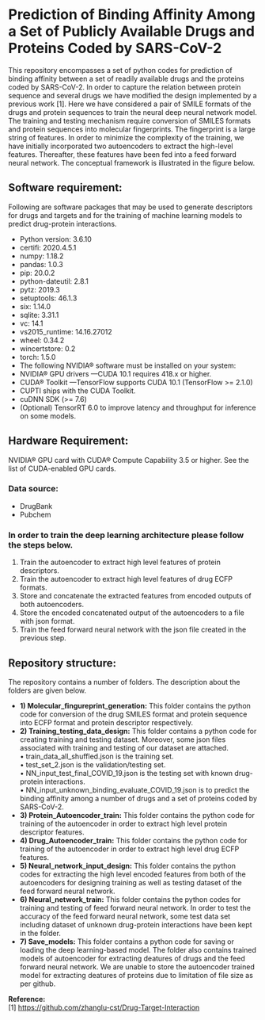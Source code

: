 # Prediction of Binding Affinity Among a Set of Publicly Available Drugs and Proteins Coded by SARS-CoV-2

This repository encompasses a set of python codes for prediction of binding affinity between a set of readily available drugs and the proteins coded by SARS-CoV-2. In order to capture the relation between protein sequence and several drugs we have modified the design implemented by a previous work [1]. Here we have considered a pair of SMILE formats of the drugs and protein sequences to train the neural deep neural network model. The training and testing mechanism require conversion of SMILES formats and protein sequences into molecular fingerprints. The fingerprint is a large string of features. In order to minimize the complexity of the training, we have initially incorporated two autoencoders to extract the high-level features. Thereafter, these features have been fed into a feed forward neural network.  The conceptual framework is illustrated in the figure below. 
 


## Software requirement:  
Following are software packages that may be used to generate descriptors for drugs and targets and for the training of machine learning models to predict drug-protein interactions.  

 - Python version: 3.6.10  
 - certifi: 2020.4.5.1  
 - numpy: 1.18.2  
 - pandas: 1.0.3  
 - pip: 20.0.2  
 - python-dateutil: 2.8.1  
 - pytz: 2019.3  
 - setuptools: 46.1.3  
 - six: 1.14.0  
 - sqlite: 3.31.1  
 - vc: 14.1  
 - vs2015_runtime: 14.16.27012  
 - wheel: 0.34.2  
 - wincertstore: 0.2  
 - torch: 1.5.0  
 - The following NVIDIA® software must be installed on your system:  
 - NVIDIA® GPU drivers —CUDA 10.1 requires 418.x or higher.  
 - CUDA® Toolkit —TensorFlow supports CUDA 10.1 (TensorFlow >= 2.1.0)  
 - CUPTI ships with the CUDA Toolkit.  
 - cuDNN SDK (>= 7.6)  
 - (Optional) TensorRT 6.0 to improve latency and throughput for inference on some models.  
  
  
## Hardware Requirement:  
NVIDIA® GPU card with CUDA® Compute Capability 3.5 or higher. See the list of CUDA-enabled GPU cards.  
### Data source:  
 - DrugBank  
 - Pubchem  


### In order to train the deep learning architecture please follow the steps below.  
1.	Train the autoencoder to extract high level features of protein descriptors.  
2.	Train the autoencoder to extract high level features of drug ECFP formats.  
3.	Store and concatenate the extracted features from encoded outputs of both autoencoders.  
4.	Store the encoded concatenated output of the autoencoders to a file with json format.  
5.	Train the feed forward neural network with the json file created in the previous step.  


## Repository structure:  
The repository contains a number of folders. The description about the folders are given below.  
- **1)	Molecular_fingureprint_generation:** This folder contains the python code for conversion of the drug SMILES format and protein sequence into ECFP format and protein descriptor respectively.  
- **2)	Training_testing_data_design:** This folder contains a python code for creating training and testing dataset. Moreover, some json files associated with training and testing of our dataset are attached.  
•	train_data_all_shuffled.json is the training set.  
•	test_set_2.json is the validation/testing set.  
•	NN_input_test_final_COVID_19.json is the testing set with known drug-protein interactions.  
•	NN_input_unknown_binding_evaluate_COVID_19.json is to predict the binding affinity among a number of drugs and a set of proteins coded by SARS-CoV-2.  
- **3)	Protein_Autoencoder_train:** This folder contains the python code for training of the autoencoder in order to extract high level protein descriptor features.
- **4)	Drug_Autoencoder_train:** This folder contains the python code for training of the autoencoder in order to extract high level drug ECFP features.
- **5)	Neural_network_input_design:** This folder contains the python codes for extracting the high level encoded features from both of the autoencoders for designing training as well as testing dataset of the feed forward neural network. 
- **6)	Neural_network_train:** This folder contains the python codes for training and testing of feed forward neural network. In order to test the accuracy of the feed forward neural network, some test data set including dataset of unknown drug-protein interactions have been kept in the folder.
- **7)	Save_models:** This folder contains a python code for saving or loading the deep learning-based model. The folder also contains trained models of autoencoder for extracting deatures of drugs and the feed forward neural network. We are unable to store the autoencoder trained model for extracting deatures of proteins due to limitation of file size as per github.

**Reference:**  
[1] https://github.com/zhanglu-cst/Drug-Target-Interaction

